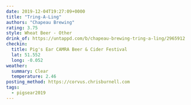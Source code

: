 ```yaml
---
date: 2019-12-04T19:27:09+0000
title: "Tring-A-Ling"
authors: "Chapeau Brewing"
rating: 3.75
style: Wheat Beer - Other
drink_of: https://untappd.com/b/chapeau-brewing-tring-a-ling/2965912
checkin:
  title: Pig's Ear CAMRA Beer & Cider Festival
  lat: 51.552
  long: -0.052
weather:
  summary: Clear
  temperature: 2.46
posting_method: https://corvus.chrisburnell.com
tags:
  - pigsear2019
---
```

